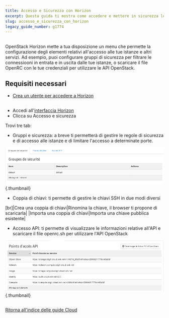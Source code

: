 ```yaml
---
title: Accesso e Sicurezza con Horizon
excerpt: Questa guida ti mostra come accedere e mettere in sicurezza le istanze
slug: accesso_e_sicurezza_con_horizon
legacy_guide_number: g1774
---
```



## 
OpenStack Horizon mette a tua disposizione un menu che permette la configurazione degli elementi relativi all'accesso alle tue istanze e altri servizi.
Ad esempio, puoi configurare gruppi di sicurezza per filtrare le connessiooni in entrata e in uscita dalle tue istanze, o scaricare il file OpenRC con le tue credenziali per utilizzare le API OpenStack.


## Requisiti necessari

- [Crea un utente per accedere a Horizon]({legacy}1773)




## 

- Accedi all'[interfaccia Horizon](https://horizon.cloud.ovh.net/auth/login/)
- Clicca su Accesso e sicurezza


Trovi tre tab:

- Gruppi e sicurezza: a breve ti permetterà di gestire le regole di sicurezza e di accesso alle istanze e di limitare l'accesso a determinate porte.



![](images/img_2630.jpg){.thumbnail}

- Coppia di chiavi: ti permette di gestire le chiavi SSH in due modi diversi

[br]|Crea una coppia di chiavi|Rinomina la chiave, il browser ti propone di scaricarla|
|Importa una coppia di chiavi|Importa una chiave pubblica esistente|



- Accesso API: ti permette di visualizzare le informazioni relative all'API e scaricare il file openrc.sh per utilizzare l'API OpenStack



![](images/img_2632.jpg){.thumbnail}


## 
[Ritorna all'indice delle guide Cloud]({legacy}1785)

